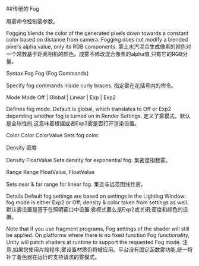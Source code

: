 ##传统的 Fog

用雾命令控制雾参数。

Fogging blends the color of the generated pixels down towards a constant color based on distance from camera. Fogging does not modify a blended pixel’s alpha value, only its RGB components.
蒙上水汽混合生成像素的颜色对一个常数基于距离相机的颜色。成雾不修改混合像素的alpha值,只有它的RGB分量。

Syntax
Fog
Fog {Fog Commands}

Specify fog commands inside curly braces.
指定雾在花括号内的命令。

Mode
Mode Off | Global | Linear | Exp | Exp2

Defines fog mode. Default is global, which translates to Off or Exp2 depending whether fog is turned on in Render Settings.
定义了雾模式。默认是全球性的,这意味着根据或者Exp2雾是否打开渲染设置。

Color
Color ColorValue
Sets fog color.

Density
密度

Density FloatValue
Sets density for exponential fog.
集密度指数雾。

Range
Range FloatValue, FloatValue

Sets near & far range for linear fog.
集近与远范围线性雾。

Details
Default fog settings are based on settings in the Lighting Window: fog mode is either Exp2 or Off; density & color taken from settings as well.
默认雾设置是基于在照明窗口中设置:雾模式要么是Exp2或关闭;密度和颜色的设置。

Note that if you use fragment programs, Fog settings of the shader will still be applied. On platforms where there is no fixed function Fog functionality, Unity will patch shaders at runtime to support the requested Fog mode.
注意,如果您使用片段程序,雾设置材质仍将被应用。平台没有固定函数雾功能,统一将补丁着色器在运行时支持请求的雾模式。



